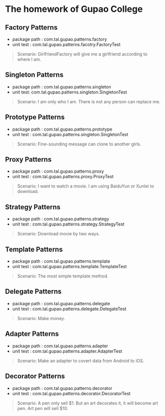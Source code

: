 # The homework of Gupao College

## Factory Patterns
* package path : com.tal.gupao.patterns.factory
* unit test : com.tal.gupao.patterns.facotry.FactoryTest
>Scenario: GirlfriendFactory will give me a girlfriend according to where I am.

## Singleton Patterns
* package path : com.tal.gupao.patterns.singleton
* unit test: com.tal.gupao.patterns.singleton.SingletonTest
>Scenario: I am only who I am. There is not any person can replace me.

## Prototype Patterns
* package path : com.tal.gupao.patterns.prototype
* unit test : com.tal.gupao.patterns.singleton.SingletonTest
>Scenario: Fine-sounding message can clone to another girls. 

## Proxy Patterns
* package path :  com.tal.gupao.patterns.proxy
* unit test :  com.tal.gupao.patterns.proxy.ProxyTest
>Scenario: I want to watch a movie. I am using BaiduYun or Xunlei to download.

## Strategy Patterns
* package path : com.tal.gupao.patterns.strategy
* unit test : com.tal.gupao.patterns.strategy.StrategyTest
>Scenario: Download movie by two ways.

## Template Patterns
* package path : com.tal.gupao.patterns.template
* unit test : com.tal.gupao.patterns.template.TemplateTest
>Scenario: The most simple template method.

## Delegate Patterns
* package path : com.tal.gupao.patterns.delegate
* unit test : com.tal.gupao.patterns.delegate.DelegateTest
>Scenario: Make money.

## Adapter Patterns
* package path : com.tal.gupao.patterns.adapter
* unit test : com.tal.gupao.patterns.adapter.AdapterTest
>Scenario: Make an adapter to covert data from Android to iOS.

## Decorator Patterns
 * package path : com.tal.gupao.patterns.decorator
 * unit test : com.tal.gupao.patterns.decorator.DecoratorTest
 >Scenario: A pen only sell $1. But an art decorates it, it will become art pen. Art pen will sell $10.
 
 ## 